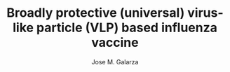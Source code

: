 ---
author: Jose M. Galarza
funder: National Institutes of Health (US)
layout: grant
link: https://www.niaid.nih.gov//sites/default/files/1r43ai106145-01a1_galarza.pdf
link_name: Proposal
program: R41, R42, R43, R44
status: funded
title: Broadly protective (universal) virus-like particle (VLP) based influenza vaccine
year: 2013
---